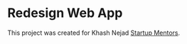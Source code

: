 # Redesign Web App

This project was created for Khash Nejad [Startup Mentors](https://startupmentors.club/).
